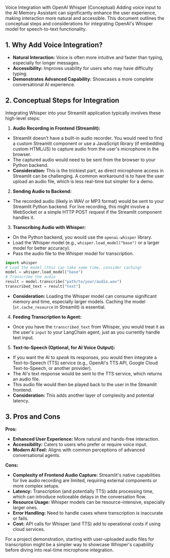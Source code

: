 
Voice Integration with OpenAI Whisper (Conceptual)
Adding voice input to the AI Memory Assistant can significantly enhance the user experience, making interaction more natural and accessible. This document outlines the conceptual steps and considerations for integrating OpenAI's Whisper model for speech-to-text functionality.

## 1. Why Add Voice Integration?

* **Natural Interaction:** Voice is often more intuitive and faster than typing, especially for longer messages.
* **Accessibility:** Improves usability for users who may have difficulty typing.
* **Demonstrates Advanced Capability:** Showcases a more complete conversational AI experience.

## 2. Conceptual Steps for Integration

Integrating Whisper into your Streamlit application typically involves these high-level steps:

1.  **Audio Recording in Frontend (Streamlit):**
   * Streamlit doesn't have a built-in audio recorder. You would need to find a custom Streamlit component or use a JavaScript library (if embedding custom HTML/JS) to capture audio from the user's microphone in the browser.
   * The captured audio would need to be sent from the browser to your Python backend.
   * **Consideration:** This is the trickiest part, as direct microphone access in Streamlit can be challenging. A common workaround is to have the user upload an audio file, which is less real-time but simpler for a demo.

2.  **Sending Audio to Backend:**
   * The recorded audio (likely in WAV or MP3 format) would be sent to your Streamlit Python backend. For live recording, this might involve a WebSocket or a simple HTTP POST request if the Streamlit component handles it.

3.  **Transcribing Audio with Whisper:**
   * On the Python backend, you would use the `openai-whisper` library.
   * Load the Whisper model (e.g., `whisper.load_model("base")` or a larger model for better accuracy).
   * Pass the audio file to the Whisper model for transcription.
   ```python
   import whisper
   # Load the model (this can take some time, consider caching)
   model = whisper.load_model("base")
   # Transcribe the audio
   result = model.transcribe("path/to/your/audio.wav")
   transcribed_text = result["text"]
   ```
   * **Consideration:** Loading the Whisper model can consume significant memory and time, especially larger models. Caching the model (`st.cache_resource` in Streamlit) is essential.

4.  **Feeding Transcription to Agent:**
   * Once you have the `transcribed_text` from Whisper, you would treat it as the user's `input` to your LangChain agent, just as you currently handle text input.

5.  **Text-to-Speech (Optional, for AI Voice Output):**
   * If you want the AI to *speak* its responses, you would then integrate a Text-to-Speech (TTS) service (e.g., OpenAI's TTS API, Google Cloud Text-to-Speech, or another provider).
   * The AI's text response would be sent to the TTS service, which returns an audio file.
   * This audio file would then be played back to the user in the Streamlit frontend.
   * **Consideration:** This adds another layer of complexity and potential latency.

## 3. Pros and Cons

**Pros:**
* **Enhanced User Experience:** More natural and hands-free interaction.
* **Accessibility:** Caters to users who prefer or require voice input.
* **Modern AI Feel:** Aligns with common perceptions of advanced conversational agents.

**Cons:**
* **Complexity of Frontend Audio Capture:** Streamlit's native capabilities for live audio recording are limited, requiring external components or more complex setups.
* **Latency:** Transcription (and potentially TTS) adds processing time, which can introduce noticeable delays in the conversation flow.
* **Resource Usage:** Whisper models can be resource-intensive, especially larger ones.
* **Error Handling:** Need to handle cases where transcription is inaccurate or fails.
* **Cost:** API calls for Whisper (and TTS) add to operational costs if using cloud services.

For a project demonstration, starting with user-uploaded audio files for transcription might be a simpler way to showcase Whisper's capability before diving into real-time microphone integration.

